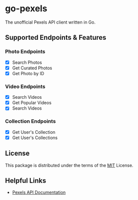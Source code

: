 # go-pexels

The unofficial Pexels API client written in Go.

## Supported Endpoints & Features

### Photo Endpoints

- [x] Search Photos
- [x] Get Curated Photos
- [x] Get Photo by ID

### Video Endpoints

- [x] Search Videos
- [x] Get Popular Videos
- [x] Search Videos

### Collection Endpoints

- [x] Get User's Collection
- [x] Get User's Collections

## License

This package is distributed under the terms of the [MIT](LICENSE) License.

## Helpful Links

- [Pexels API Documentation](https://www.pexels.com/api/documentation)
